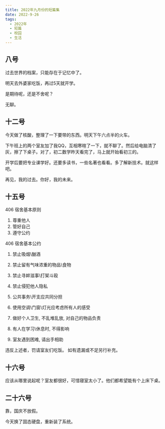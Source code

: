 ```yaml
---
title: 2022年九月份的短篇集
date: 2022-9-26
tags:
  - 2022年
  - 短篇
  - 校园
  - 生活
---
```


## 八号

过去世界的档案，只能存在于记忆中了。

明天去外婆家吃饭，再过5天就开学。

是期待呢，还是不舍呢？

无聊。

## 十二号

今天做了核酸，整理了一下要带的东西。明天下午六点半的火车。

下午班上的两个室友加了我QQ，互相寒暄了一下，就不聊了。然后给电脑清了灰，擦了下桌子。对了，初二数学昨天看完了，马上就开始看初三的。

开学后要把专业课学好。还要多读书，一些名著也看看。多了解新技术。就这样吧。

再见，我的过去。你好，我的未来。

## 十五号

406 宿舍基本原则

1. 尊重他人
2. 管好自己
3. 遵守公约

406 宿舍基本公约

1. 禁止吸烟\酗酒
2. 禁止留有气味浓重的物品\食物
3. 禁止寻衅滋事\打架斗殴
4. 禁止侵犯他人隐私

5. 公共事务\开支应共同分担
6. 使用空调\门窗\灯光应考虑所有人的感受
7. 做好个人卫生, 不乱堆乱放, 对自己的物品负责
8. 有人在学习\休息时, 不得影响
9. 室友遇到困难, 请出手相助

违反上述者，罚请室友们吃饭。
如有遗漏或不足另行补充。

## 十六号

应该从哪里说起呢？室友都很好，可惜寝室太小了。他们都希望能有个上床下桌。

## 二十六号

靠，国庆不放假。

今天换了固态硬盘，重新装了系统。
